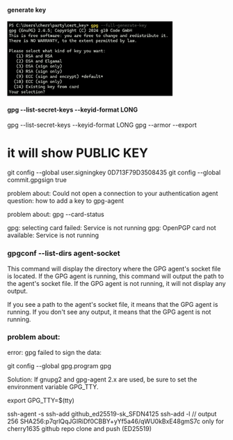 #### generate key
<div>
<img src="./pngs/gpg-gen-key.png" alt="Image" width="380" height="auto">
</div>

#### gpg --list-secret-keys --keyid-format LONG


gpg --list-secret-keys --keyid-format LONG
gpg --armor --export <key-id>
# it will show PUBLIC KEY

git config --global user.signingkey 0D713F79D3508435
git config --global commit.gpgsign true


problem about:
Could not open a connection to your authentication agent
question:
how to add a key to gpg-agent


problem about:
gpg --card-status

gpg: selecting card failed: Service is not running
gpg: OpenPGP card not available: Service is not running


### gpgconf --list-dirs agent-socket
This command will display the directory where the GPG agent's socket file is located. If the GPG agent is running, this command will output the path to the agent's socket file. If the GPG agent is not running, it will not display any output.

If you see a path to the agent's socket file, it means that the GPG agent is running. If you don't see any output, it means that the GPG agent is not running.

### problem about:
 error: gpg failed to sign the data:


 git config --global gpg.program gpg

Solution:
If gnupg2 and gpg-agent 2.x are used, be sure to set the environment variable GPG_TTY.

export GPG_TTY=$(tty)



ssh-agent -s
ssh-add github_ed25519-sk_SFDN4125
ssh-add -l
// output
256 SHA256:p7qrlQqJGIRiDf0CBBY+yYf5a46/qWU0kBxE48gmS7c only for cherry1635 github repo clone and push (ED25519)